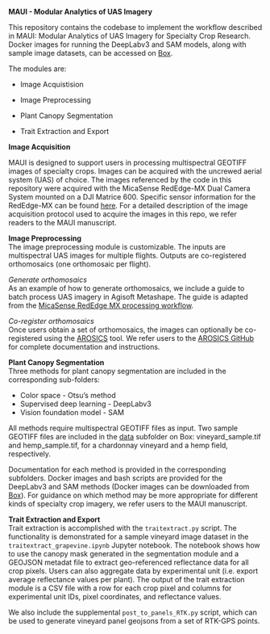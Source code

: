 **MAUI \- Modular Analytics of UAS Imagery**

This repository contains the codebase to implement the workflow described in MAUI: Modular Analytics of UAS Imagery for Specialty Crop Research.
Docker images for running the DeepLabv3 and SAM models, along with sample image datasets, can be accessed on [Box](https://cornell.app.box.com/folder/306827538774).

The modules are:

* Image Acquistision

* Image Preprocessing

* Plant Canopy Segmentation

* Trait Extraction and Export

**Image Acquisition**

MAUI is designed to support users in processing multispectral GEOTIFF images of specialty crops. Images can be acquired with the uncrewed aerial system (UAS) of choice. The images referenced by the code in this repository were acquired with the MicaSense RedEdge-MX Dual Camera System mounted on a DJI Matrice 600. Specific sensor information for the RedEdge-MX can be found [here](https://support.micasense.com/hc/en-us/articles/360049354874-Dual-Camera-System-FAQs). 
For a detailed description of the image acquisition protocol used to acquire the images in this repo, we refer readers to the MAUI manuscript. 

**Image Preprocessing**  
The image preprocessing module is customizable. The inputs are multispectral UAS images for multiple flights. Outputs are co-registered orthomosaics (one orthomosaic per flight). 

*Generate orthomosaics*  
As an example of how to generate orthomosaics, we include a guide to batch process UAS imagery in Agisoft Metashape. The guide is adapted from the [MicaSense RedEdge MX processing workflow](https://agisoft.freshdesk.com/support/solutions/articles/31000148780-micasense-rededge-mx-processing-workflow-including-reflectance-calibration-in-agisoft-metashape-pro). 

*Co-register orthomosaics*  
Once users obtain a set of orthomosaics, the images can optionally be co-registered using the [AROSICS](https://github.com/GFZ/arosics) tool. We refer users to the [AROSICS GitHub](https://github.com/GFZ/arosics) for complete documentation and instructions. 

**Plant Canopy Segmentation**   
Three methods for plant canopy segmentation are included in the corresponding sub-folders:

* Color space \- Otsu’s method  
* Supervised deep learning \- DeepLabv3  
* Vision foundation model \- SAM

All methods require multispectral GEOTIFF files as input. Two sample GEOTIFF files are included in the [data](https://cornell.app.box.com/folder/306827586573) subfolder on Box: vineyard_sample.tif and hemp_sample.tif, for a chardonnay vineyard and a hemp field, respectively. 

Documentation for each method is provided in the corresponding subfolders. Docker images and bash scripts are provided for the DeepLabv3 and SAM methods (Docker images can be downloaded from [Box](https://cornell.app.box.com/folder/306823112906)). For guidance on which method may be more appropriate for different kinds of specialty crop imagery, we refer users to the MAUI manuscript. 

**Trait Extraction and Export**  
Trait extraction is accomplished with the ```traitextract.py``` script. The functionality is demonstrated for a sample vineyard image dataset in the ```traitextract_grapevine.ipynb``` Jupyter notebook. The notebook shows how to use the canopy mask generated in the segmentation module and a GEOJSON metadat file  to extract geo-referenced reflectance data for all crop pixels. Users can also aggregate data by experimental unit (i.e. export average reflectance values per plant). The output of the trait extraction module is a CSV file with a row for each crop pixel and columns for experimental unit IDs, pixel coordinates, and reflectance values.

We also include the supplemental `post_to_panels_RTK.py` script, which can be used to generate vineyard panel geojsons from a set of RTK-GPS points. 

